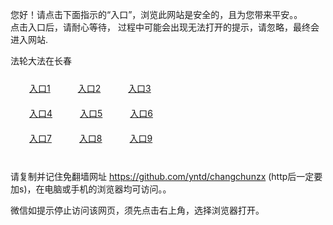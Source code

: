 您好！请点击下面指示的“入口”，浏览此网站是安全的，且为您带来平安。。 <br/>
点击入口后，请耐心等待， 过程中可能会出现无法打开的提示，请忽略，最终会进入网站. </br>

法轮大法在长春<br/>
<div style="padding:10px"><a style="margin:20px" target="_blank" href="https://d3iee1wr8b30nu.cloudfront.net/2Qpsp?mncpd" id="ccLink1" rel="nofollow">入口1</a> <a target="_blank" style="margin:20px" href="https://d20kfgo1q6hfef.cloudfront.net/2Qpsp?ljmko" id="ccLink2" rel="nofollow">入口2</a> <a style="margin:20px" target="_blank" href="https://d2jvvi6jh384o3.cloudfront.net/2Qpsp?yxtumu" id="ccLink3" rel="nofollow">入口3</a></div>

<div style="padding:10px" ><a style="margin:20px" target="_blank" href="https://d3iee1wr8b30nu.cloudfront.net/2Qpsp?mncpd" id="ccLink4" rel="nofollow">入口4</a> <a style="margin:20px" href="https://d20kfgo1q6hfef.cloudfront.net/2Qpsp?ljmko" target="_blank" id="ccLink5" rel="nofollow">入口5</a> <a style="margin:20px" href="https://d2jvvi6jh384o3.cloudfront.net/2Qpsp?yxtumu" target="_blank" id="ccLink6" rel="nofollow">入口6</a></div>

<div style="padding:10px"><a style="margin:20px" target="_blank" href="https://d3iee1wr8b30nu.cloudfront.net/2Qpsp?mncpd" id="ccLink7" rel="nofollow">入口7</a> <a style="margin:20px" href="https://d20kfgo1q6hfef.cloudfront.net/2Qpsp?ljmko" target="_blank" id="ccLink8" rel="nofollow">入口8</a> <a style="margin:20px" target="_blank" href="https://d2jvvi6jh384o3.cloudfront.net/2Qpsp?yxtumu" id="ccLink9" rel="nofollow">入口9</a></div>

<br/>



请复制并记住免翻墙网址 https://github.com/yntd/changchunzx (http后一定要加s)，在电脑或手机的浏览器均可访问。。<br/>

微信如提示停止访问该网页，须先点击右上角，选择浏览器打开。
